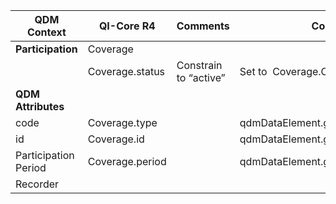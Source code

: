 <table class="grid">
  <thead>
    <tr>
      <th><strong>QDM Context</strong></th>
      <th><strong>QI-Core R4</strong></th>
      <th><strong>Comments</strong></th>
       <th><strong>Conversion</strong></th>
    </tr>
  </thead>
  <tbody>
    <tr>
      <td><strong>Participation</strong></td>
      <td>Coverage</td>
      <td>&nbsp;</td>
    </tr>
    <tr>
      <td>&nbsp;</td>
      <td>Coverage.status</td>
      <td>Constrain to “active”</td>
       <td>Set to &nbsp;Coverage.CoverageStatus.ACTIVE</td>
    </tr>
    <tr>
      <td><strong>QDM Attributes</strong></td>
      <td>&nbsp;</td>
      <td>&nbsp;</td>
    </tr>
    <tr>
      <td>code</td>
      <td>Coverage.type</td>
      <td>&nbsp;</td>
       <td>qdmDataElement.getDataElementCodes()&nbsp</td>
    </tr>
    <tr>
      <td>id</td>
      <td>Coverage.id</td>
      <td>&nbsp;</td>
       <td>qdmDataElement.get_id()</td>
    </tr>
    <tr>
      <td>Participation Period</td>
      <td>Coverage.period</td>
      <td>&nbsp;</td>
       <td>qdmDataElement.getParticipationPeriod()</td>
    </tr>
    <tr>
      <td>Recorder</td>
      <td>&nbsp;</td>
      <td>&nbsp;</td>
    </tr>
  </tbody>
</table>